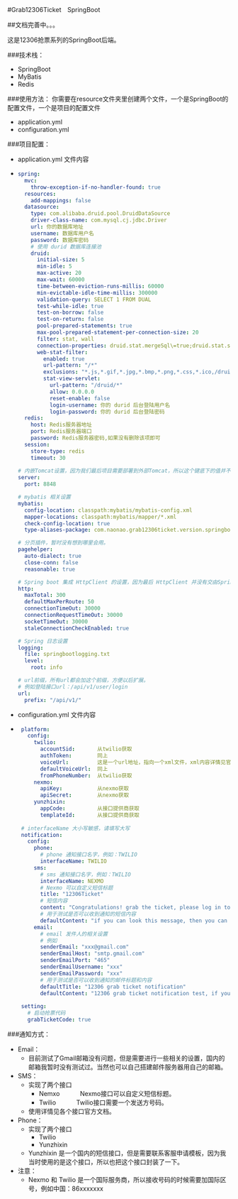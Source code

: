 #Grab12306Ticket　SpringBoot

##文档完善中。。。

这是12306抢票系列的SpringBoot后端。

###技术栈：
 * SpringBoot
 * MyBatis
 * Redis

###使用方法：
你需要在resource文件夹里创建两个文件，一个是SpringBoot的配置文件，一个是项目的配置文件
 * application.yml
 * configuration.yml

###项目配置：
 * application.yml 文件内容
 * ```yaml
   spring:
     mvc:
       throw-exception-if-no-handler-found: true
     resources:
       add-mappings: false
     datasource:
       type: com.alibaba.druid.pool.DruidDataSource
       driver-class-name: com.mysql.cj.jdbc.Driver
       url: 你的数据库地址
       username: 数据库用户名
       password: 数据库密码
       # 使用 durid 数据库连接池
       druid:
         initial-size: 5
         min-idle: 5
         max-active: 20
         max-wait: 60000
         time-between-eviction-runs-millis: 60000
         min-evictable-idle-time-millis: 300000
         validation-query: SELECT 1 FROM DUAL
         test-while-idle: true
         test-on-borrow: false
         test-on-return: false
         pool-prepared-statements: true
         max-pool-prepared-statement-per-connection-size: 20
         filter: stat, wall
         connection-properties: druid.stat.mergeSql\=true;druid.stat.slowSqlMillis\=5000
         web-stat-filter:
           enabled: true
           url-pattern: "/*"
           exclusions: "*.js,*.gif,*.jpg,*.bmp,*.png,*.css,*.ico,/druid/*"
           stat-view-servlet:
             url-pattern: "/druid/*"
             allow: 0.0.0.0
             reset-enable: false
             login-username: 你的 durid 后台登陆用户名
             login-password: 你的 durid 后台登陆密码
     redis:
       host: Redis服务器地址
       port: Redis服务器端口
       password: Redis服务器密码,如果没有删除该项即可
     session:
       store-type: redis
       timeout: 30
       
   # 内嵌Tomcat设置，因为我们最后项目需要部署到外部Tomcat，所以这个键底下的值并不是非常重要
   server:
     port: 8848
   
   # mybatis 相关设置
   mybatis:
     config-location: classpath:mybatis/mybatis-config.xml
     mapper-locations: classpath:mybatis/mapper/*.xml
     check-config-location: true
     type-aliases-package: com.naonao.grab12306ticket.version.springboot.entity.database
   
   # 分页插件，暂时没有想到哪里会用。
   pagehelper:
     auto-dialect: true
     close-conn: false
     reasonable: true
   
   # Spring boot 集成 HttpClient 的设置，因为最后 HttpClient 并没有交由Spring容器管控，所以这部分设置暂时没用。
   http:
     maxTotal: 300
     defaultMaxPerRoute: 50
     connectionTimeOut: 30000
     connectionRequestTimeOut: 30000
     socketTimeOut: 30000
     staleConnectionCheckEnabled: true
   
   # Spring 日志设置
   logging:
     file: springbootlogging.txt
     level:
       root: info
   
   # url前缀，所有url都会加这个前缀，方便以后扩展。
   # 例如登陆接口url：/api/v1/user/login
   url:
     prefix: "/api/v1/"

   ``` 
 * configuration.yml 文件内容
 * ```yaml
    platform:
      config:
        twilio:
          accountSid:       从twilio获取
          authToken:        同上
          voiceUrl:         这是一个url地址，指向一个xml文件，xml内容详情见官方文档
          defaultVoiceUrl:  同上
          fromPhoneNumber:  从twilio获取
        nexmo:
          apiKey:           从nexmo获取
          apiSecret:        从nexmo获取
        yunzhixin:
          appCode:          从接口提供商获取
          templateId:       从接口提供商获取
          
    # interfaceName 大小写敏感，请填写大写
    notification:
      config:
        phone:
          # phone 通知接口名字，例如：TWILIO
          interfaceName: TWILIO
        sms:
          # sms 通知接口名字，例如：TWILIO
          interfaceName: NEXMO
          # Nexmo 可以自定义短信标题
          title: "12306Ticket"
          # 短信内容
          content: "Congratulations! grab the ticket, please log in to 12306 to pay."
          # 用于测试是否可以收到通知的短信内容
          defaultContent: "if you can look this message, then you can receiver notification, from 12306 grab ticket system."
        email:
          # email 发件人的相关设置
          # 例如
          senderEmail: "xxx@gmail.com"
          senderEmailHost: "smtp.gmail.com"
          senderEmailPort: "465"
          senderEmailUsername: "xxx"
          senderEmailPassword: "xxx"
          # 用于测试是否可以收到通知的邮件标题和内容
          defaultTitle: "12306 grab ticket notification"
          defaultContent: "12306 grab ticket notification test, if you can look this email, then you can receive notification."
    
    setting:
      # 启动抢票代码
      grabTicketCode: true
   ```
###通知方式：
 * Email：
    * 目前测试了Gmail邮箱没有问题，但是需要进行一些相关的设置，国内的邮箱我暂时没有测试过。当然也可以自己搭建邮件服务器用自己的邮箱。
 * SMS：
    * 实现了两个接口
        * Nemxo　　　  Nexmo接口可以自定义短信标题。
        * Twilio　　　 Twilio接口需要一个发送方号码。
    * 使用详情见各个接口官方文档。
 * Phone：
    * 实现了两个接口
        * Twilio    
        * Yunzhixin
    * Yunzhixin 是一个国内的短信接口，但是需要联系客服申请模板，因为我当时使用的是这个接口，所以也把这个接口封装了一下。
 * 注意：
    * Nexmo 和 Twilio 是一个国际服务商，所以接收号码的时候需要加国际区号，例如中国：86xxxxxxx
 
